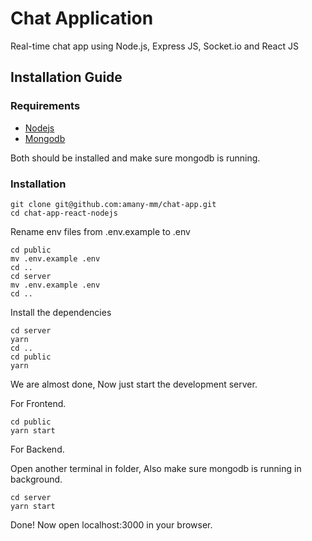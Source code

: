 # Chat Application

Real-time chat app using Node.js, Express JS, Socket.io and React JS

## Installation Guide

### Requirements

- [Nodejs](https://nodejs.org/en/download)
- [Mongodb](https://www.mongodb.com/docs/manual/administration/install-community/)

Both should be installed and make sure mongodb is running.

### Installation

```shell
git clone git@github.com:amany-mm/chat-app.git
cd chat-app-react-nodejs
```

Rename env files from .env.example to .env

```shell
cd public
mv .env.example .env
cd ..
cd server
mv .env.example .env
cd ..
```

Install the dependencies

```shell
cd server
yarn
cd ..
cd public
yarn
```

We are almost done, Now just start the development server.

For Frontend.

```shell
cd public
yarn start
```

For Backend.

Open another terminal in folder, Also make sure mongodb is running in background.

```shell
cd server
yarn start
```

Done! Now open localhost:3000 in your browser.
